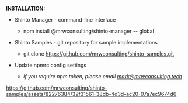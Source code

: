 **INSTALLATION:**
- Shinto Manager - command-line interface
  * npm install @mrwconsulting/shinto-manager -- global
- Shinto Samples - git repository for sample implementations
  * git clone https://github.com/mrwconsulting/shinto-samples.git

- Update npmrc config settings
  * *if you require npm token, please email mark@mrwconsulting.tech*

https://github.com/mrwconsulting/shinto-samples/assets/82276384/32f31561-38db-4d3d-ac20-07a7ec9674d6
